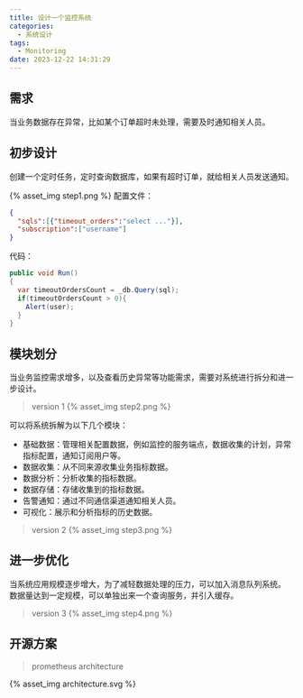 ```yaml
---
title: 设计一个监控系统
categories:
  - 系统设计
tags:
  - Monitoring
date: 2023-12-22 14:31:29
---
```


## 需求

当业务数据存在异常，比如某个订单超时未处理，需要及时通知相关人员。

## 初步设计

创建一个定时任务，定时查询数据库，如果有超时订单，就给相关人员发送通知。

{% asset_img step1.png %}
配置文件：
``` json
{
  "sqls":[{"timeout_orders":"select ..."}],
  "subscription":["username"]
}
```
代码：
``` c#
public void Run()
{
  var timeoutOrdersCount = _db.Query(sql);
  if(timeoutOrdersCount > 0){
    Alert(user);
  }
}
```

## 模块划分

当业务监控需求增多，以及查看历史异常等功能需求，需要对系统进行拆分和进一步设计。

> version 1
{% asset_img step2.png %}

可以将系统拆解为以下几个模块：

- 基础数据：管理相关配置数据，例如监控的服务端点，数据收集的计划，异常指标配置，通知订阅用户等。
- 数据收集：从不同来源收集业务指标数据。
- 数据分析：分析收集的指标数据。
- 数据存储：存储收集到的指标数据。
- 告警通知：通过不同通信渠道通知相关人员。
- 可视化：展示和分析指标的历史数据。

> version 2
{% asset_img step3.png %}

## 进一步优化

当系统应用规模逐步增大，为了减轻数据处理的压力，可以加入消息队列系统。
数据量达到一定规模，可以单独出来一个查询服务，并引入缓存。

> version 3
{% asset_img step4.png %}

## 开源方案

> prometheus architecture

{% asset_img architecture.svg %}
